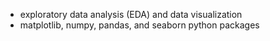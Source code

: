 - exploratory data analysis (EDA) and data visualization
- matplotlib, numpy, pandas, and seaborn python packages


